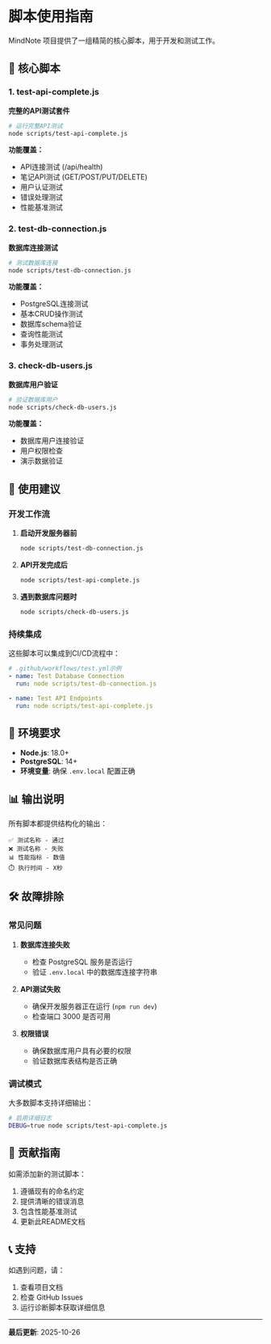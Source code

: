 # 脚本使用指南

MindNote 项目提供了一组精简的核心脚本，用于开发和测试工作。

## 📁 核心脚本

### 1. test-api-complete.js

**完整的API测试套件**

```bash
# 运行完整API测试
node scripts/test-api-complete.js
```

**功能覆盖：**

- API连接测试 (/api/health)
- 笔记API测试 (GET/POST/PUT/DELETE)
- 用户认证测试
- 错误处理测试
- 性能基准测试

### 2. test-db-connection.js

**数据库连接测试**

```bash
# 测试数据库连接
node scripts/test-db-connection.js
```

**功能覆盖：**

- PostgreSQL连接测试
- 基本CRUD操作测试
- 数据库schema验证
- 查询性能测试
- 事务处理测试

### 3. check-db-users.js

**数据库用户验证**

```bash
# 验证数据库用户
node scripts/check-db-users.js
```

**功能覆盖：**

- 数据库用户连接验证
- 用户权限检查
- 演示数据验证

## 🚀 使用建议

### 开发工作流

1. **启动开发服务器前**

   ```bash
   node scripts/test-db-connection.js
   ```

2. **API开发完成后**

   ```bash
   node scripts/test-api-complete.js
   ```

3. **遇到数据库问题时**
   ```bash
   node scripts/check-db-users.js
   ```

### 持续集成

这些脚本可以集成到CI/CD流程中：

```yaml
# .github/workflows/test.yml示例
- name: Test Database Connection
  run: node scripts/test-db-connection.js

- name: Test API Endpoints
  run: node scripts/test-api-complete.js
```

## 🔧 环境要求

- **Node.js**: 18.0+
- **PostgreSQL**: 14+
- **环境变量**: 确保 `.env.local` 配置正确

## 📊 输出说明

所有脚本都提供结构化的输出：

```
✅ 测试名称 - 通过
❌ 测试名称 - 失败
📊 性能指标 - 数值
⏱️ 执行时间 - X秒
```

## 🛠️ 故障排除

### 常见问题

1. **数据库连接失败**
   - 检查 PostgreSQL 服务是否运行
   - 验证 `.env.local` 中的数据库连接字符串

2. **API测试失败**
   - 确保开发服务器正在运行 (`npm run dev`)
   - 检查端口 3000 是否可用

3. **权限错误**
   - 确保数据库用户具有必要的权限
   - 验证数据库表结构是否正确

### 调试模式

大多数脚本支持详细输出：

```bash
# 启用详细日志
DEBUG=true node scripts/test-api-complete.js
```

## 📝 贡献指南

如需添加新的测试脚本：

1. 遵循现有的命名约定
2. 提供清晰的错误消息
3. 包含性能基准测试
4. 更新此README文档

## 📞 支持

如遇到问题，请：

1. 查看项目文档
2. 检查 GitHub Issues
3. 运行诊断脚本获取详细信息

---

**最后更新**: 2025-10-26
